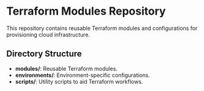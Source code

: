 # Terraform Modules Repository

This repository contains reusable Terraform modules and configurations for provisioning cloud infrastructure.

## Directory Structure
- **modules/**: Reusable Terraform modules.
- **environments/**: Environment-specific configurations.
- **scripts/**: Utility scripts to aid Terraform workflows.
